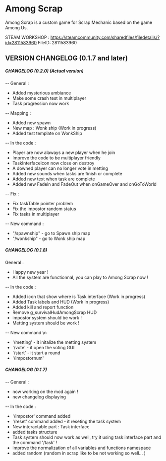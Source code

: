 # Among Scrap 

Among Scrap is a custom game for Scrap Mechanic based on the game Among Us.

STEAM WORKSHOP : https://steamcommunity.com/sharedfiles/filedetails/?id=2811583960
FileID: 2811583960


## VERSION CHANGELOG (0.1.7 and later)

##### **CHANGELOG (0.2.0)** (Actual version)

-- General :
- Added mysterious ambiance
- Make some crash test in multiplayer
- Task progression now work

-- Mapping :
- Added new spawn
- New map : Wonk ship (Work in progress)
- Added test template on WonkShip

-- In the code :
- Player are now alaways a new player when he join
- Improve the code to be multiplayer friendly
- TaskInterfaceIcon now close on destroy
- A downed player can no longer vote in metting
- Added new sounds when tasks are finish or complete
- Added new text when task are complete
- Added new Fadein and FadeOut when onGameOver and onGoToWorld

-- Fix :
- Fix taskTable pointer problem
- Fix the impostor random status
- Fix tasks in multiplayer

-- New command :
- "/spawnship" - go to Spawn ship map
- "/wonkship" - go to Wonk ship map



##### **CHANGELOG (0.1.8)**

General :
- Happy new year !
- All the system are functionnal, you can play to Among Scrap now !

-- In the code :
- Added icon that show where is Task interface (Work in progress)
- Added Task labels and HUD (Work in progress)
- Added kill and report function
- Remove g_survivalHudAmongScrap HUD
- impostor system should be work !
- Metting system should be work !

-- New command \n
- '/metting' - it initalize the metting system
- '/vote' - it open the voting GUI
- '/start' - it start a round
- '/impostornum'



##### **CHANGELOG (0.1.7)**
-- General :
- now working on the mod again !
- new changelog displaying

-- In the code :
- '/impostor' command added
- '/reset' command added - it reseting the task system
- New interactable part : Task interface
- added tasks structure
- Task system should now work as well, try it using task interface part and the command '/task' !
- improve the normalization of all variables and functions namespace
- added random (random in scrap like to be not working so well... )
